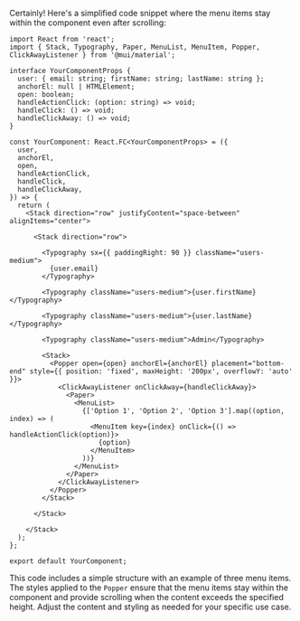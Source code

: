 Certainly! Here's a simplified code snippet where the menu items stay within the component even after scrolling:

```tsx
import React from 'react';
import { Stack, Typography, Paper, MenuList, MenuItem, Popper, ClickAwayListener } from '@mui/material';

interface YourComponentProps {
  user: { email: string; firstName: string; lastName: string };
  anchorEl: null | HTMLElement;
  open: boolean;
  handleActionClick: (option: string) => void;
  handleClick: () => void;
  handleClickAway: () => void;
}

const YourComponent: React.FC<YourComponentProps> = ({
  user,
  anchorEl,
  open,
  handleActionClick,
  handleClick,
  handleClickAway,
}) => {
  return (
    <Stack direction="row" justifyContent="space-between" alignItems="center">

      <Stack direction="row">

        <Typography sx={{ paddingRight: 90 }} className="users-medium">
          {user.email}
        </Typography>

        <Typography className="users-medium">{user.firstName}</Typography>

        <Typography className="users-medium">{user.lastName}</Typography>

        <Typography className="users-medium">Admin</Typography>

        <Stack>
          <Popper open={open} anchorEl={anchorEl} placement="bottom-end" style={{ position: 'fixed', maxHeight: '200px', overflowY: 'auto' }}>
            <ClickAwayListener onClickAway={handleClickAway}>
              <Paper>
                <MenuList>
                  {['Option 1', 'Option 2', 'Option 3'].map((option, index) => (
                    <MenuItem key={index} onClick={() => handleActionClick(option)}>
                      {option}
                    </MenuItem>
                  ))}
                </MenuList>
              </Paper>
            </ClickAwayListener>
          </Popper>
        </Stack>

      </Stack>

    </Stack>
  );
};

export default YourComponent;
```

This code includes a simple structure with an example of three menu items. The styles applied to the `Popper` ensure that the menu items stay within the component and provide scrolling when the content exceeds the specified height. Adjust the content and styling as needed for your specific use case.